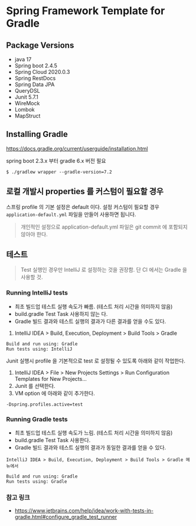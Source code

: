 # Spring Framework Template for Gradle


## Package Versions

- java 17
- Spring boot 2.4.5
- Spring Cloud 2020.0.3
- Spring RestDocs
- Spring Data JPA
- QueryDSL
- Junit 5.7.1
- WireMock
- Lombok
- MapStruct

## Installing Gradle

https://docs.gradle.org/current/userguide/installation.html

spring boot 2.3.x 부터 gradle 6.x 버전 필요

```
$ ./gradlew wrapper --gradle-version=7.2
```

## 로컬 개발시 properties 를 커스텀이 필요할 경우

스프링 profile 의 기본 설정은 default 이다. 설정 커스텀이 필요할 경우 `application-default.yml` 파일을 만들어 사용하면 됩니다.

> 개인적인 설정으로 application-default.yml 파일은 git commit 에 포함되지 않아야 한다.

## 테스트

> Test 실행인 경우만 IntelliJ 로 설정하는 것을 권장함. 단 CI 에서는 Gradle 을 사용할 것.

### Running IntelliJ tests

- 최초 빌드업 테스트 실행 속도가 빠름. (테스트 처리 시간을 의미하지 않음)
- build.gradle Test Task 사용하지 않는 다.
- Gradle 빌드 결과와 테스트 실행의 결과가 다른 결과를 얻을 수도 있다.


1. IntelliJ IDEA > Build, Execution, Deployment > Build Tools > Gradle

```
Build and run using: Gradle
Run tests using: IntelliJ
```


Junit 실행시 profile 을 기본적으로 test 로 설정될 수 있도록 아래와 같이 작업한다.

1. IntelliJ IDEA > File > New Projects Settings > Run Configuration Templates for New Projects...
2. Junit 를 선택한다.
3. VM option 에 아래와 같이 추가한다.
```
-Dspring.profiles.active=test
```


### Running Gradle tests

- 최초 빌드업 테스트 실행 속도가 느림. (테스트 처리 시간을 의미하지 않음)
- build.gradle Test Task 사용한다.
- Gradle 빌드 결과와 테스트 실행의 결과가 동일한 결과를 얻을 수 있다.

```
IntelliJ IDEA > Build, Execution, Deployment > Build Tools > Gradle 메뉴에서

Build and run using: Gradle
Run tests using: Gradle
```

### 참고 링크

- https://www.jetbrains.com/help/idea/work-with-tests-in-gradle.html#configure_gradle_test_runner